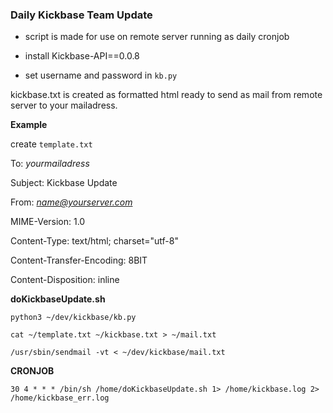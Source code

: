 ### Daily Kickbase Team Update

- script is made for use on remote server running as daily cronjob

- install Kickbase-API==0.0.8
- set username and password in `kb.py`

kickbase.txt is created as formatted html ready to send as mail from remote server to your mailadress.

**Example**

create `template.txt`

To: *yourmailadress*

Subject: Kickbase Update

From: *name@yourserver.com*

MIME-Version: 1.0

Content-Type: text/html; charset="utf-8"

Content-Transfer-Encoding: 8BIT

Content-Disposition: inline

**doKickbaseUpdate.sh**

`python3 ~/dev/kickbase/kb.py`

`cat ~/template.txt ~/kickbase.txt > ~/mail.txt`

`/usr/sbin/sendmail -vt < ~/dev/kickbase/mail.txt`

**CRONJOB**

`30 4 * * * /bin/sh /home/doKickbaseUpdate.sh 1> /home/kickbase.log 2> /home/kickbase_err.log`




